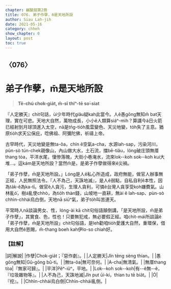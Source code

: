 ```yaml
---
chapter: 鹹酸甜第2冊
title: 076. 弟子作孽，m̄是天地所設
author: Siau Lah-jih
date: 2021-05-16
category: chheh
show_chapter: 0
layout: post
toc: true
---
```


## 〈076〉
# 弟子作孽，m̄是天地所設
> **Tē-chú chok-gia̍t, m̄-sī thiⁿ-tē so͘-siat**

『人定勝天』chit句話，ùi少年時代giâu疑kah此當今。人ê愚gōng無知m̄ bat天理，實在可悲。天地大自然，萬物成長，小小ê人類算siáⁿ-mih？算講今á日火箭已經射到月球頂進入太空，nā是tn̄g-tio̍h風雲變色、天災地變，to̍h失了主意。猶原tio̍h求天公保庇，唸佛祖、阿彌陀佛，祈禱上帝。

古早時代，天災地變是無ta-ôa，chín ê空氣a-cha，水源lah-sap，污染河川，pùn-sò tún-chek親像山，內山做大水，土石流，擋bē-tiâu，lòng破庄頭無厝thang tòa，平洋水尾，悽慘落魄，大街小巷淹水，流來lok--koh sok--koh kui大堆…。這kám是天地所設？當然m̄是，是弟子作孽做得來ê災禍。

「弟子作孽，m̄是天地所設。」Lóng是人ê私心所造成，政府無能，做官人辦事無正經，人民無照法令。『人不為己，天誅地滅』，是人ê弱點，自私自利ê本性，因為ta̍k-ê為ka-tī。做官ê人貪污，生理人貪利，可憐ê台灣人貪享受koh嫌費氣。山林亂ó͘，樹á亂使chhò，為tio̍h thàn錢，山坡地一直耕，無ài ê lah-sap、pùn-sò chhìn-chhái烏白倒，天地nā siūⁿ氣，弟子to̍h叫苦連天。

平常時人nā談論男女、性，lóng-ài kā chit句俗語顛倒講，「是天地所設，m̄是弟子作孽」，其實食、色，性也！只要無犯戒，無必要假正經。咱chit-mái所談論ê「弟子作孽，m̄是天地所設」chit句俗語，是leh勸咱tio̍h愛護大自然，重環保，借用大自然ê恩賜，m̄-thang boeh kah伊lo-so chiah好。


### 【註解】

|詞|解說|
|作孽|Chok-gia̍t；『惡作劇』。|
|人定勝天|Jîn tēng sèng thian。|
|愚gōng無知|Gû-gōng bû-ti。|
|無ta-ôa|無可奈何。|
|A-cha|無清氣。|
|無厝thang tòa|『無家可歸』。|
|平洋|Pêⁿ-iûⁿ，平地。|
|Lok--koh sok--koh|有--ê無--ê，『垃圾雜物等』。|
|人不為己，天誅地滅|Jîn put ūi-kí，thian tu tē bia̍t。|
|Ó͘|『挖』。|
|Chhìn-chhái烏白倒|Chhìn-chhái亂倒。|
